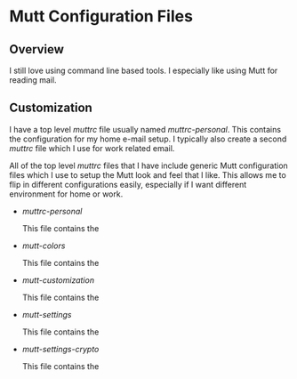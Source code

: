 # Mutt Configuration Files

## Overview

I still love using command line based tools.  I especially like using Mutt
for reading mail.

## Customization

I have a top level _muttrc_ file usually named _muttrc-personal_.  This
contains the configuration for my home e-mail setup.  I typically also
create a second _muttrc_ file which I use for work related email.

All of the top level _muttrc_ files that I have include generic Mutt
configuration files which I use to setup the Mutt look and feel that I
like.  This allows me to flip in different configurations easily,
especially if I want different environment for home or work.

* _muttrc-personal_

  This file contains the 

* _mutt-colors_

  This file contains the 

* _mutt-customization_

  This file contains the 

* _mutt-settings_

  This file contains the 

* _mutt-settings-crypto_

  This file contains the 
